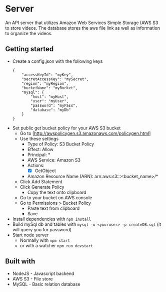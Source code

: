 # Server
An API server that utilizes Amazon Web Services Simple Storage (AWS S3 to store videos.
The database stores the aws file link as well as information to organize the videos.

## Getting started
* Create a config.json with the following keys
    ```
    {
        "accessKeyId": "myKey",
        "secretAccessKey": "mySecret",
        "region": "myRegion",
        "bucketName": "myBucket",
        "mysql": {
            "host": "myHost",
            "user": "myUser",
            "password": "myPass",
            "database": "myDb"
        }
    }
    ```
* Set public get bucket policy for your AWS S3 bucket
    - Go to [http://awspolicygen.s3.amazonaws.com/policygen.html]
    - Use these settings
        - Type of Policy: S3 Bucket Policy
        - Effect: Allow
        - Principal: *
        - AWS Service: Amazon S3
        - Actions:
            - [x] GetObject
        - Amazon Resource Name (ARN): arn:aws:s3:::<bucket_name>/*
    - Click Add Statement
    - Click Generate Policy
        - Copy the text onto clipboard
    - Go to your bucket on AWS console
    - Go to Permissions > Bucket Policy
        - Paste text from clipboard
        - Save
* Install dependencies with `npm install`
* Build mySql db and tables with `mysql -u <youruser> -p createDB.sql` (it will query you for password)
* Start node server
    * Normally with `npm start`
    * or with a watcher `npm run devstart`

## Built with
- NodeJS - Javascript backend
- AWS S3 - File store
- MySQL - Basic relation database

